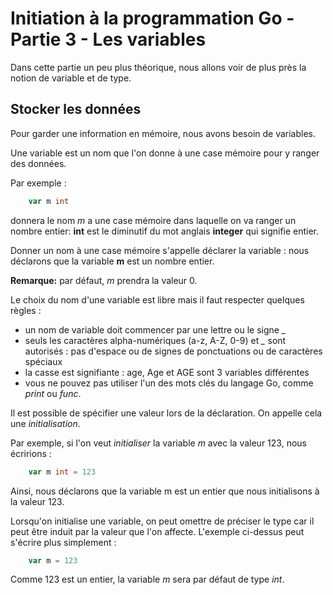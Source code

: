 # Initiation à la programmation Go - Partie 3 - Les variables

Dans cette partie un peu plus théorique, nous allons voir de plus près la notion de variable et de type. 

## Stocker les données

Pour garder une information en mémoire, nous avons besoin de variables.

Une variable est un nom que l'on donne à une case mémoire pour y ranger des données.

Par exemple :

```go
    var m int
```

donnera le nom _m_ a une case mémoire dans laquelle on va ranger un nombre entier: **int** est le diminutif du mot anglais **integer** qui signifie entier.

Donner un nom à une case mémoire s'appelle déclarer la variable : nous déclarons que la variable **m** est un nombre entier.

**Remarque:** par défaut, _m_ prendra la valeur 0.

Le choix du nom d'une variable est libre mais il faut respecter quelques règles :

* un nom de variable doit commencer par une lettre ou le signe *_*
* seuls les caractères alpha-numériques (a-z, A-Z, 0-9) et *_* sont autorisés : pas d'espace ou de signes de ponctuations ou de caractères spéciaux
* la casse est signifiante : age, Age et AGE sont 3 variables différentes
* vous ne pouvez pas utiliser l'un des mots clés du langage Go, comme *print* ou *func*.

Il est possible de spécifier une valeur lors de la déclaration. On appelle cela une _initialisation_.

Par exemple, si l'on veut _initialiser_ la variable _m_ avec la valeur 123, nous écririons :

```go
    var m int = 123
```

Ainsi, nous déclarons que la variable m est un entier que nous initialisons à la valeur 123.

Lorsqu'on initialise une variable, on peut omettre de préciser le type car il peut être induit par la valeur que l'on affecte. L'exemple ci-dessus peut s'écrire plus simplement :

```go
    var m = 123
```

Comme 123 est un entier, la variable _m_ sera par défaut de type _int_.
